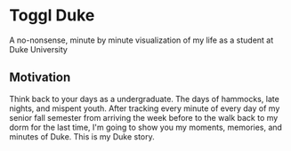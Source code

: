 # Toggl Duke
A no-nonsense, minute by minute visualization of my life as a student at Duke University

## Motivation 
Think back to your days as a undergraduate. The days of hammocks, late nights, and mispent youth. After tracking every minute of every day of my senior fall semester from arriving the week before to the walk back to my dorm for the last time, I'm going to show you my moments, memories, and minutes of Duke. This is my Duke story. 

